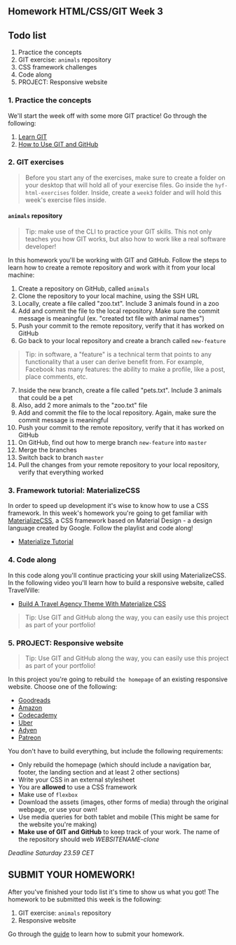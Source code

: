 ## Homework HTML/CSS/GIT Week 3

## Todo list

1. Practice the concepts
2. GIT exercise: `animals` repository
3. CSS framework challenges
4. Code along
5. PROJECT: Responsive website

### 1. Practice the concepts

We'll start the week off with some more GIT practice! Go through the following:

1. [Learn GIT](https://www.codecademy.com/learn/learn-git)
2. [How to Use GIT and GitHub](https://eu.udacity.com/course/how-to-use-git-and-github--ud775)

### 2. GIT exercises

> Before you start any of the exercises, make sure to create a folder on your desktop that will hold all of your exercise files. Go inside the `hyf-html-exercises` folder. Inside, create a `week3` folder and will hold this week's exercise files inside.

#### `animals` repository

> Tip: make use of the CLI to practice your GIT skills. This not only teaches you how GIT works, but also how to work like a real software developer!

In this homework you'll be working with GIT and GitHub. Follow the steps to learn how to create a remote repository and work with it from your local machine:

1. Create a repository on GitHub, called `animals`
2. Clone the repository to your local machine, using the SSH URL
3. Locally, create a file called "zoo.txt". Include 3 animals found in a zoo
4. Add and commit the file to the local repository. Make sure the commit message is meaningful (ex. "created txt file with animal names")
5. Push your commit to the remote repository, verify that it has worked on GitHub
6. Go back to your local repository and create a branch called `new-feature`

> Tip: in software, a "feature" is a technical term that points to any functionality that a user can derive benefit from. For example, Facebook has many features: the ability to make a profile, like a post, place comments, etc.

7. Inside the new branch, create a file called "pets.txt". Include 3 animals that could be a pet
8. Also, add 2 more animals to the "zoo.txt" file
9. Add and commit the file to the local repository. Again, make sure the commit message is meaningful
10. Push your commit to the remote repository, verify that it has worked on GitHub
11. On GitHub, find out how to merge branch `new-feature` into `master`
12. Merge the branches
13. Switch back to branch `master`
14. Pull the changes from your remote repository to your local repository, verify that everything worked

### 3. Framework tutorial: MaterializeCSS

In order to speed up development it's wise to know how to use a CSS framework. In this week's homework you're going to get familiar with [MaterializeCSS](https://materializecss.com/), a CSS framework based on Material Design - a design language created by Google. Follow the playlist and code along!

-   [Materialize Tutorial](https://www.youtube.com/playlist?list=PL4cUxeGkcC9gGrbtvASEZSlFEYBnPkmff)

### 4. Code along

In this code along you'll continue practicing your skill using MaterializeCSS. In the following video you'll learn how to build a responsive website, called TravelVille:

-   [Build A Travel Agency Theme With Materialize CSS](https://www.youtube.com/watch?v=MaP3vO-vEsg)

> Tip: Use GIT and GitHub along the way, you can easily use this project as part of your portfolio!

### 5. PROJECT: Responsive website

> Tip: Use GIT and GitHub along the way, you can easily use this project as part of your portfolio!

In this project you're going to rebuild `the homepage` of an existing responsive website. Choose one of the following:

-   [Goodreads](https://www.goodreads.com/)
-   [Amazon](https://www.amazon.com/)
-   [Codecademy](https://www.codecademy.com/)
-   [Uber](https://www.uber.com/nl/nl/)
-   [Adyen](https://www.adyen.com/)
-   [Patreon](https://www.patreon.com/)

You don't have to build everything, but include the following requirements:

-   Only rebuild the homepage (which should include a navigation bar, footer, the landing section and at least 2 other sections)
-   Write your CSS in an external stylesheet
-   You are __allowed__ to use a CSS framework
-   Make use of `flexbox`
-   Download the assets (images, other forms of media) through the original webpage, or use your own!
-   Use media queries for both tablet and mobile (This might be same for the website you're making)
-   **Make use of GIT and GitHub** to keep track of your work. The name of the repository should web _WEBSITENAME-clone_

_Deadline Saturday 23.59 CET_

## SUBMIT YOUR HOMEWORK!

After you've finished your todo list it's time to show us what you got! The homework to be submitted this week is the following:

1. GIT exercise: `animals` repository
2. Responsive website

Go through the [guide](../hand-in-homework-guide.md) to learn how to submit your homework.
